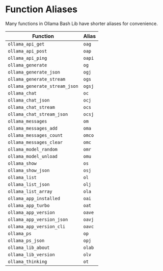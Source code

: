 # Function Aliases

Many functions in Ollama Bash Lib have shorter aliases for convenience.

| Function | Alias |
|---|---|
| `ollama_api_get` | `oag` |
| `ollama_api_post` | `oap` |
| `ollama_api_ping` | `oapi` |
| `ollama_generate` | `og` |
| `ollama_generate_json` | `ogj` |
| `ollama_generate_stream` | `ogs` |
| `ollama_generate_stream_json` | `ogsj` |
| `ollama_chat` | `oc` |
| `ollama_chat_json` | `ocj` |
| `ollama_chat_stream` | `ocs` |
| `ollama_chat_stream_json` | `ocsj` |
| `ollama_messages` | `om` |
| `ollama_messages_add` | `oma` |
| `ollama_messages_count` | `omco` |
| `ollama_messages_clear` | `omc` |
| `ollama_model_random` | `omr` |
| `ollama_model_unload` | `omu` |
| `ollama_show` | `os` |
| `ollama_show_json` | `osj` |
| `ollama_list` | `ol` |
| `ollama_list_json` | `olj` |
| `ollama_list_array` | `ola` |
| `ollama_app_installed` | `oai` |
| `ollama_app_turbo` | `oat` |
| `ollama_app_version` | `oave` |
| `ollama_app_version_json` | `oavj` |
| `ollama_app_version_cli` | `oavc` |
| `ollama_ps` | `op` |
| `ollama_ps_json` | `opj` |
| `ollama_lib_about` | `olab` |
| `ollama_lib_version` | `olv` |
| `ollama_thinking` | `ot` |
